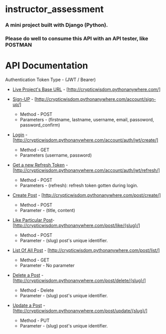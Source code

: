 # instructor_assessment
### A mini project built with Django (Python).
### Please do well to consume this API with an API tester, like POSTMAN

# API Documentation
Authentication Token Type - (JWT / Bearer)

- [Live Project's Base URL](http://crypticwisdom.pythonanywhere.com/) - [http://crypticwisdom.pythonanywhere.com/]

- [Sign-UP](http://crypticwisdom.pythonanywhere.com/account/sign-up/) - [http://crypticwisdom.pythonanywhere.com/account/sign-up/]
  - Method - POST
  - Parameters - (firstname, lastname, username, email, passoword, password_confirm)
  
- [Login](http://crypticwisdom.pythonanywhere.com/account/auth/jwt/create/) - [http://crypticwisdom.pythonanywhere.com/account/auth/jwt/create/]
  - Method - GET
  - Parameters (username, password)
  
- [Get a new Refresh Token](http://crypticwisdom.pythonanywhere.com/account/auth/jwt/refresh/) - [http://crypticwisdom.pythonanywhere.com/account/auth/jwt/refresh/]
  - Method - POST
  - Parameters - (refresh): refresh token gotten during login.
  
- [Create Post](http://crypticwisdom.pythonanywhere.com/post/create/) - [http://crypticwisdom.pythonanywhere.com/post/create/]
  - Method - POST
  - Parameter - (title, content)
  
- [Like Particular Post](http://crypticwisdom.pythonanywhere.com/post/like/<post-slug>/)-[http://crypticwisdom.pythonanywhere.com/post/like/{slug}/]
  - Method - POST
  - Parameter - (slug) post's unique identifier.
  
- [List Of All Post](http://crypticwisdom.pythonanywhere.com/post/list/) - [http://crypticwisdom.pythonanywhere.com/post/list/]
  - Method - GET
  - Parameter - No parameter
  
- [Delete a Post](http://crypticwisdom.pythonanywhere.com/post/delete/<post-slug>/) - [http://crypticwisdom.pythonanywhere.com/post/delete/{slug}/]
  - Method - Delete
  - Parameter - (slug) post's unique identifier.
  
- [Update a Post](http://crypticwisdom.pythonanywhere.com/post/update/<post-slug>/) - [http://crypticwisdom.pythonanywhere.com/post/update/{slug}/]
  - Method - PUT
  - Parameter - (slug) post's unique identifier.
 
